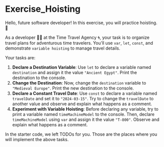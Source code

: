 # Exercise_Hoisting

Hello, future software developer! In this exercise, you will practice hoisting. 🎈

As a developer 🧑‍💻 at the Time Travel Agency 🌀, your task is to organize travel plans for adventurous time travelers. You'll use `var`, `let`, `const`, and demonstrate `variable hoisting` to manage travel details.

Your tasks are:

1. **Declare a Destination Variable**: Use `let` to declare a variable named `destination` and assign it the value `"Ancient Egypt"`. Print the destination to the console.
2. **Change the Destination**: Now, change the `destination` variable to `"Medieval Europe"`. Print the new destination to the console.
3. **Declare a Constant Travel Date**: Use `const` to declare a variable named `travelDate` and set it to `"2024-03-15"`. Try to change the `travelDate` to another value and observe and explain what happens as a comment.
4. **Experiment with Variable Hoisting**: Before declaring any variable, try to print a variable named `timeMachineModel` to the console. Then, declare `timeMachineModel` using `var` and assign it the value `"T-800"`. Observe and explain what happens as a comment.

In the starter code, we left TODOs for you. Those are the places where you will implement the above tasks.
